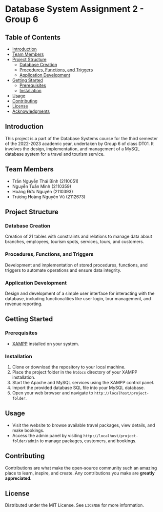 # Database System Assignment 2 - Group 6

## Table of Contents
- [Introduction](#introduction)
- [Team Members](#team-members)
- [Project Structure](#project-structure)
  - [Database Creation](#database-creation)
  - [Procedures, Functions, and Triggers](#procedures-functions-and-triggers)
  - [Application Development](#application-development)
- [Getting Started](#getting-started)
  - [Prerequisites](#prerequisites)
  - [Installation](#installation)
- [Usage](#usage)
- [Contributing](#contributing)
- [License](#license)
- [Acknowledgments](#acknowledgments)

## Introduction

This project is a part of the Database Systems course for the third semester of the 2022-2023 academic year, undertaken by Group 6 of class DT01. It involves the design, implementation, and management of a MySQL database system for a travel and tourism service.

## Team Members

- Trần Nguyễn Thái Bình (2110051)
- Nguyễn Tuấn Minh (2110359)
- Hoàng Đức Nguyên (2110393)
- Trương Hoàng Nguyên Vũ (2112673)

## Project Structure

### Database Creation
Creation of 21 tables with constraints and relations to manage data about branches, employees, tourism spots, services, tours, and customers.

### Procedures, Functions, and Triggers
Development and implementation of stored procedures, functions, and triggers to automate operations and ensure data integrity.

### Application Development
Design and development of a simple user interface for interacting with the database, including functionalities like user login, tour management, and revenue reporting.

## Getting Started

### Prerequisites
- [XAMPP](https://www.apachefriends.org/index.html) installed on your system.

### Installation
1. Clone or download the repository to your local machine.
2. Place the project folder in the `htdocs` directory of your XAMPP installation.
3. Start the Apache and MySQL services using the XAMPP control panel.
4. Import the provided database SQL file into your MySQL database.
5. Open your web browser and navigate to `http://localhost/project-folder`.

## Usage
- Visit the website to browse available travel packages, view details, and make bookings.
- Access the admin panel by visiting `http://localhost/project-folder/admin` to manage packages, customers, and bookings.
## Contributing
Contributions are what make the open-source community such an amazing place to learn, inspire, and create. Any contributions you make are **greatly appreciated**.

## License
Distributed under the MIT License. See `LICENSE` for more information.
